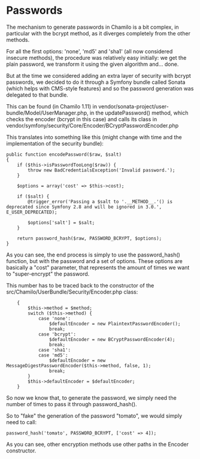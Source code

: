 # Passwords

The mechanism to generate passwords in Chamilo is a bit complex, in particular
with the bcrypt method, as it diverges completely from the other methods.

For all the first options: 'none', 'md5' and 'sha1' (all now considered insecure 
methods), the procedure was relatively easy initially: we get the plain password,
we transform it using the given algorithm and... done.

But at the time we considered adding an extra layer of security with bcrypt passwords,
we decided to do it through a Symfony bundle called Sonata (which helps with CMS-style
features) and so the password generation was delegated to that bundle.

This can be found (in Chamilo 1.11) in vendor/sonata-project/user-bundle/Model/UserManager.php,
in the updatePassword() method, which checks the encoder (bcrypt in this case) and
calls its class in vendor/symfony/security/Core/Encoder/BCryptPasswordEncoder.php

This translates into something like this (might change with time
and the implementation of the security bundle):

```
public function encodePassword($raw, $salt)
{
    if ($this->isPasswordTooLong($raw)) {
        throw new BadCredentialsException('Invalid password.');
    }

    $options = array('cost' => $this->cost);

    if ($salt) {
        @trigger_error('Passing a $salt to '.__METHOD__.'() is deprecated since Symfony 2.8 and will be ignored in 3.0.', E_USER_DEPRECATED);

        $options['salt'] = $salt;
    }

    return password_hash($raw, PASSWORD_BCRYPT, $options);
}

```

As you can see, the end process is simply to use the password_hash() function, but
with the password and a set of options. These options are basically a
"cost" parameter, that represents the amount of times we want to "super-encrypt" the
password.

This number has to be traced back to the constructor of the
src/Chamilo/UserBundle/Security/Encoder.php class:
```    public function __construct($method)
    {
        $this->method = $method;
        switch ($this->method) {
            case 'none':
                $defaultEncoder = new PlaintextPasswordEncoder();
                break;
            case 'bcrypt':
                $defaultEncoder = new BCryptPasswordEncoder(4);
                break;
            case 'sha1':
            case 'md5':
                $defaultEncoder = new MessageDigestPasswordEncoder($this->method, false, 1);
                break;
        }
        $this->defaultEncoder = $defaultEncoder;
    }

```
So now we know that, to generate the password, we simply need the number of times
to pass it through password_hash().

So to "fake" the generation of the password "tomato", we would simply need to call:
```
password_hash('tomato', PASSWORD_BCRYPT, ['cost' => 4]);
```

As you can see, other encryption methods use other paths in the Encoder constructor.
